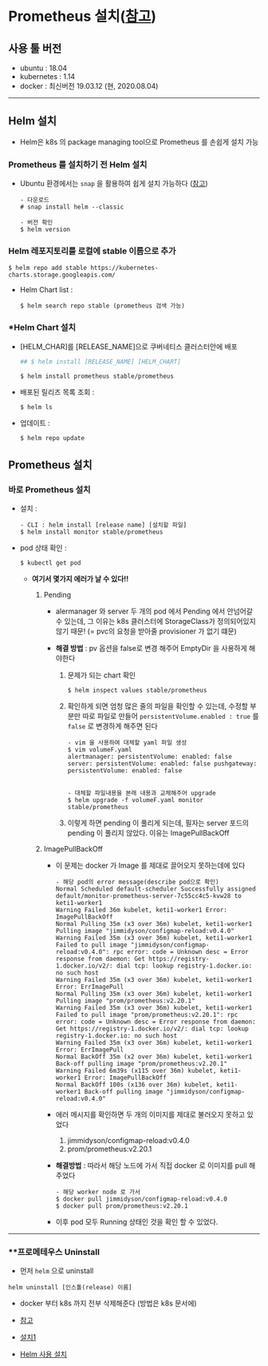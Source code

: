 # Prometheus 설치([참고](https://tommypagy.tistory.com/187))

## 사용 툴 버전

- ubuntu : 18.04
- kubernetes : 1.14
- docker : 최신버전 19.03.12 (현, 2020.08.04)



---

## Helm 설치

- Helm은 k8s 의 package managing tool으로 Prometheus 를 손쉽게 설치 가능



### Prometheus 를 설치하기 전 Helm 설치

- Ubuntu 환경에서는 `snap` 을 활용하여 쉽게 설치 가능하다 ([참고]([https://ssup2.github.io/record/Kubernetes_Helm_%EC%84%A4%EC%B9%98_Ubuntu_18.04/](https://ssup2.github.io/record/Kubernetes_Helm_설치_Ubuntu_18.04/)))

  ```
  - 다운로드
  # snap install helm --classic
  
  - 버전 확인
  $ helm version
  ```



### Helm 레포지토리를 로컬에 stable 이름으로 추가

```
$ helm repo add stable https://kubernetes-charts.storage.googleapis.com/
```

- Helm Chart list : 

  ```
  $ helm search repo stable (prometheus 검색 가능)
  ```



### *Helm Chart 설치

- [HELM_CHAR]를 [RELEASE_NAME]으로 쿠버네티스 클러스터안에 배포

  ```bash
  ## $ helm install [RELEASE_NAME] [HELM_CHART]
  
  $ helm install prometheus stable/prometheus
  ```

- 배포된 릴리즈 목록 조회 : 

  ```
  $ helm ls
  ```

- 업데이트 : 

  ```
  $ helm repo update
  ```



## Prometheus 설치

### 바로 Prometheus 설치

- 설치 : 

  ```
  - CLI : helm install [release name] [설치할 파일]
  $ helm install monitor stable/prometheus
  ```

- pod 상태 확인 : 

  ```
  $ kubectl get pod
  ```

  - **여기서 몇가지 에러가 날 수 있다!!**

    1. Pending 

       - alermanager 와 server 두 개의 pod 에서 Pending 에서 안넘어갈 수 있는데, 그 이유는 k8s 클러스터에 StorageClass가 정의되어있지 않기 때문! (= pvc의 요청을 받아줄 provisioner 가 없기 떄문)

       - **해결 방법** : pv 옵션을 false로 변경 해주어 EmptyDir 을 사용하게 해야한다

         1. 문제가 되는 chart 확인

            ```
            $ helm inspect values stable/prometheus
            ```

         2. 확인하게 되면 엄청 많은 줄의 파일을 확인할 수 있는데, 수정할 부분만 따로 파일로 만들어 `persistentVolume.enabled : true` 를 `false` 로 변경하게 해주면 된다

            ```
            - vim 을 사용하여 대체할 yaml 파일 생성
            $ vim volumeF.yaml
            alertmanager: persistentVolume: enabled: false server: persistentVolume: enabled: false pushgateway: 
            persistentVolume: enabled: false
            
            
            - 대체할 파일내용을 본래 내용과 교체해주어 upgrade
            $ helm upgrade -f volumeF.yaml monitor stable/prometheus
            
            ```

         3. 이렇게 하면 pending 이 풀리게 되는데, 필자는 server 포드의 pending 이 풀리지 않았다. 이유는 ImagePullBackOff

    2. ImagePullBackOff

       - 이 문제는 docker 가 Image 를 제대로 끌어오지 못하는데에 있다

         ```
         - 해당 pod의 error message(describe pod으로 확인)
         Normal Scheduled default-scheduler Successfully assigned default/monitor-prometheus-server-7c55cc4c5-kvw28 to keti1-worker1
         Warning Failed 36m kubelet, keti1-worker1 Error: ImagePullBackOff
         Normal Pulling 35m (x3 over 36m) kubelet, keti1-worker1 Pulling image "jimmidyson/configmap-reload:v0.4.0"
         Warning Failed 35m (x3 over 36m) kubelet, keti1-worker1 Failed to pull image "jimmidyson/configmap-reload:v0.4.0": rpc error: code = Unknown desc = Error response from daemon: Get https://registry-1.docker.io/v2/: dial tcp: lookup registry-1.docker.io: no such host
         Warning Failed 35m (x3 over 36m) kubelet, keti1-worker1 Error: ErrImagePull
         Normal Pulling 35m (x3 over 36m) kubelet, keti1-worker1 Pulling image "prom/prometheus:v2.20.1"
         Warning Failed 35m (x3 over 36m) kubelet, keti1-worker1 Failed to pull image "prom/prometheus:v2.20.1": rpc error: code = Unknown desc = Error response from daemon: Get https://registry-1.docker.io/v2/: dial tcp: lookup registry-1.docker.io: no such host
         Warning Failed 35m (x3 over 36m) kubelet, keti1-worker1 Error: ErrImagePull
         Normal BackOff 35m (x2 over 36m) kubelet, keti1-worker1 Back-off pulling image "prom/prometheus:v2.20.1"
         Warning Failed 6m39s (x115 over 36m) kubelet, keti1-worker1 Error: ImagePullBackOff
         Normal BackOff 100s (x136 over 36m) kubelet, keti1-worker1 Back-off pulling image "jimmidyson/configmap-reload:v0.4.0"
         ```

       - 에러 메시지를 확인하면 두 개의 이미지를 제대로 불러오지 못하고 있었다

         1. jimmidyson/configmap-reload:v0.4.0
         2. prom/prometheus:v2.20.1

       - **해결방법** : 따라서 해당 노드에 가서 직접 docker 로 이미지를 pull 해주었다

         ```
         - 해당 worker node 로 가서
         $ docker pull jimmidyson/configmap-reload:v0.4.0
         $ docker pull prom/prometheus:v2.20.1
         ```

       - 이후 pod 모두 Running 상태인 것을 확인 할 수 있었다.





---

### **프로메테우스 Uninstall

- 먼저 `helm` 으로 uninstall

```
helm uninstall [인스톨(release) 이름]
```

- docker 부터 k8s 까지 전부 삭제해준다 (방법은 k8s 문서에)



- [참고]([https://medium.com/finda-tech/prometheus%EB%9E%80-cf52c9a8785f](https://medium.com/finda-tech/prometheus란-cf52c9a8785f))
- [설치1](https://gruuuuu.github.io/cloud/monitoring-02/#)
- [Helm 사용 설치](https://waspro.tistory.com/588)

